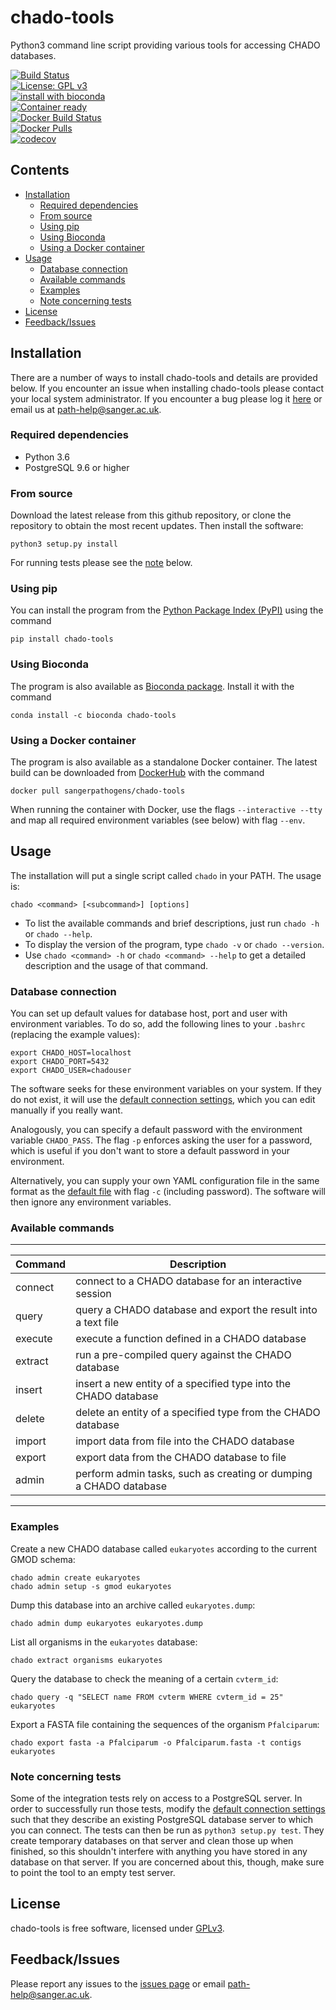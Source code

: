 # chado-tools

Python3 command line script providing various tools for accessing CHADO databases.

[![Build Status](https://travis-ci.org/sanger-pathogens/chado-tools.svg?branch=master)](https://travis-ci.org/sanger-pathogens/chado-tools)   
[![License: GPL v3](https://img.shields.io/badge/License-GPL%20v3-brightgreen.svg)](https://github.com/sanger-pathogens/chado-tools/blob/master/LICENSE)   
[![install with bioconda](https://img.shields.io/badge/install%20with-bioconda-brightgreen.svg?style=flat-square)](http://bioconda.github.io/recipes/chado-tools/README.html)   
[![Container ready](https://img.shields.io/badge/container-ready-brightgreen.svg)](https://quay.io/repository/biocontainers/chado-tools)   
[![Docker Build Status](https://img.shields.io/docker/build/sangerpathogens/chado-tools.svg)](https://hub.docker.com/r/sangerpathogens/chado-tools)   
[![Docker Pulls](https://img.shields.io/docker/pulls/sangerpathogens/chado-tools.svg)](https://hub.docker.com/r/sangerpathogens/chado-tools)   
[![codecov](https://codecov.io/gh/sanger-pathogens/chado-tools/branch/master/graph/badge.svg)](https://codecov.io/gh/sanger-pathogens/chado-tools)

## Contents
  * [Installation](#installation)
    * [Required dependencies](#required-dependencies)
    * [From source](#from-source)
    * [Using pip](#using-pip)
    * [Using Bioconda](#using-bioconda)
    * [Using a Docker container](#using-a-docker-container)
  * [Usage](#usage)
    * [Database connection](#database-connection)
    * [Available commands](#available-commands)
    * [Examples](#examples)
    * [Note concerning tests](#note-concerning-tests)
  * [License](#license)
  * [Feedback/Issues](#feedback/issues)

## Installation
There are a number of ways to install chado-tools and details are provided below. If you encounter an issue when installing chado-tools please contact your local system administrator. If you encounter a bug please log it [here](https://github.com/sanger-pathogens/chado-tools/issues) or email us at path-help@sanger.ac.uk.

### Required dependencies
* Python 3.6
* PostgreSQL 9.6 or higher

### From source
Download the latest release from this github repository, or clone the repository to obtain the most recent updates.
Then install the software:

    python3 setup.py install

For running tests please see the [note](#note-concerning-tests) below.

### Using pip
You can install the program from the [Python Package Index (PyPI)](https://pypi.org/project/chado-tools/) using the command

    pip install chado-tools

### Using Bioconda
The program is also available as [Bioconda package](https://anaconda.org/bioconda/chado-tools). Install it with the command

    conda install -c bioconda chado-tools

### Using a Docker container
The program is also available as a standalone Docker container. The latest build can be downloaded from [DockerHub](https://hub.docker.com/r/sangerpathogens/chado-tools) with the command

    docker pull sangerpathogens/chado-tools

When running the container with Docker, use the flags `--interactive --tty` and map all required environment variables (see below) with flag `--env`.


## Usage
The installation will put a single script called `chado` in your PATH.
The usage is:

    chado <command> [<subcommand>] [options]

* To list the available commands and brief descriptions, just run `chado -h` or `chado --help`.
* To display the version of the program, type `chado -v` or `chado --version`.
* Use `chado <command> -h` or `chado <command> --help` to get a detailed description and the usage of that command.

### Database connection
You can set up default values for database host, port and user with environment variables. To do so, add the following 
lines to your `.bashrc` (replacing the example values):

    export CHADO_HOST=localhost
    export CHADO_PORT=5432
    export CHADO_USER=chadouser

The software seeks for these environment variables on your system. If they do not exist, it will use the 
[default connection settings](pychado/data/defaultDatabase.yml), which you can edit manually if you really want.

Analogously, you can specify a default password with the environment variable `CHADO_PASS`.
The flag `-p` enforces asking the user for a password, which is useful if you don't want to store a default password in your environment.

Alternatively, you can supply your own YAML configuration file in the same format as the [default file](pychado/data/defaultDatabase.yml)
with flag `-c` (including password). The software will then ignore any environment variables. 


### Available commands

------------------------------------------------------------------------------------------------
| Command               | Description                                                          |
|-----------------------|----------------------------------------------------------------------|
| connect               | connect to a CHADO database for an interactive session               |
| query                 | query a CHADO database and export the result into a text file        |
| execute               | execute a function defined in a CHADO database                       |
| extract               | run a pre-compiled query against the CHADO database                  |
| insert                | insert a new entity of a specified type into the CHADO database      |
| delete                | delete an entity of a specified type from the CHADO database         |
| import                | import data from file into the CHADO database                        |
| export                | export data from the CHADO database to file                          |
| admin                 | perform admin tasks, such as creating or dumping a CHADO database    |
------------------------------------------------------------------------------------------------

### Examples
Create a new CHADO database called `eukaryotes` according to the current GMOD schema:

    chado admin create eukaryotes
    chado admin setup -s gmod eukaryotes
    
Dump this database into an archive called `eukaryotes.dump`:

    chado admin dump eukaryotes eukaryotes.dump

List all organisms in the `eukaryotes` database:

    chado extract organisms eukaryotes

Query the database to check the meaning of a certain `cvterm_id`:

    chado query -q "SELECT name FROM cvterm WHERE cvterm_id = 25" eukaryotes

Export a FASTA file containing the sequences of the organism `Pfalciparum`:

    chado export fasta -a Pfalciparum -o Pfalciparum.fasta -t contigs eukaryotes

### Note concerning tests
Some of the integration tests rely on access to a PostgreSQL server. In order to successfully run those tests, 
modify the [default connection settings](pychado/data/defaultDatabase.yml) such that they describe an existing 
PostgreSQL database server to which you can connect. The tests can then be run as `python3 setup.py test`.
They create temporary databases on that server and clean those up when finished, so this shouldn't interfere with
anything you have stored in any database on that server. If you are concerned about this, though, make sure to point
the tool to an empty test server.

## License
chado-tools is free software, licensed under [GPLv3](https://github.com/sanger-pathogens/chado-tools/blob/master/LICENSE).

## Feedback/Issues
Please report any issues to the [issues page](https://github.com/sanger-pathogens/chado-tools/issues) or email path-help@sanger.ac.uk.

